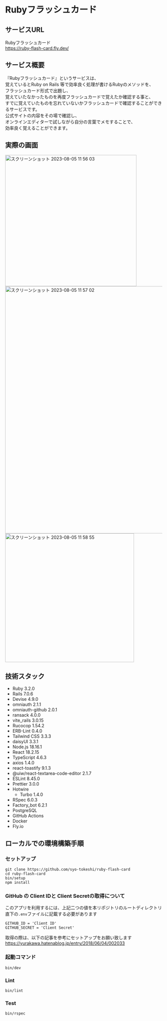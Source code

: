# Rubyフラッシュカード
## サービスURL

Rubyフラッシュカード  
https://ruby-flash-card.fly.dev/

## サービス概要
『Rubyフラッシュカード』というサービスは、  
覚えているとRuby on Rails 等で効率良く処理が書けるRubyのメソッドを、  
フラッシュカード形式で出題し、  
覚えていたなかったものを再度フラッシュカードで覚えたか確認する事と、  
すでに覚えていたものを忘れていないかフラッシュカードで確認することができるサービスです。  
公式サイトの内容をその場で確認し、  
オンラインエディターで試しながら自分の言葉でメモすることで、  
効率良く覚えることができます。

## 実際の画面
<img width="421" alt="スクリーンショット 2023-08-05 11 56 03" src="https://github.com/syo-tokeshi/ruby-flash-card/assets/54713809/81dd1268-f9e7-4a22-84ff-4c37a3feed61">
<img width="793" alt="スクリーンショット 2023-08-05 11 57 02" src="https://github.com/syo-tokeshi/ruby-flash-card/assets/54713809/f4351097-a7d2-4000-b04d-19e242d59575">
<img width="413" alt="スクリーンショット 2023-08-05 11 58 55" src="https://github.com/syo-tokeshi/ruby-flash-card/assets/54713809/2ca5ca14-5552-4bd8-b96d-5d840343669c">

## 技術スタック
- Ruby 3.2.0
- Rails 7.0.6
- Devise 4.9.0
- omniauth 2.1.1
- omniauth-github 2.0.1
- ransack 4.0.0
- vite_rails 3.0.15
- Rucocop 1.54.2
- ERB-Lint 0.4.0
- Tailwind CSS 3.3.3
- daisyUI 3.3.1
- Node.js 18.16.1
- React 18.2.15
- TypeScript 4.6.3
- axios 1.4.0
- react-toastify 9.1.3
- @uiw/react-textarea-code-editor 2.1.7
- ESLint 8.45.0
- Prettier 3.0.0
- Hotwire
  - Turbo 1.4.0
- RSpec 6.0.3
- Factory_bot 6.2.1
- PostgreSQL
- GitHub Actions
- Docker
- Fly.io

## ローカルでの環境構築手順
### セットアップ
```
git clone https://github.com/syo-tokeshi/ruby-flash-card
cd ruby-flash-card
bin/setup
npm install
```

### GitHub の Client IDと Client Secretの取得について

このアプリを利用するには、上記二つの値を本リポジトリのルートディレクトリ直下の`.env`ファイルに記載する必要があります

```
GITHUB_ID = 'Client ID'
GITHUB_SECRET = 'Client Secret'
```

取得の際は、以下の記事を参考にセットアップをお願い致します
https://yurakawa.hatenablog.jp/entry/2018/06/04/002033
### 起動コマンド
```
bin/dev
```

### Lint
```
bin/lint
```

### Test
```
bin/rspec
```
